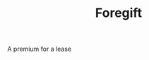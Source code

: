 ---
title: Foregift
letter: F
permalink: "/definitions/bld-foregift.html"
body: A premium for a lease
published_at: '2018-07-07'
source: Black's Law Dictionary 2nd Ed (1910)
layout: post
---